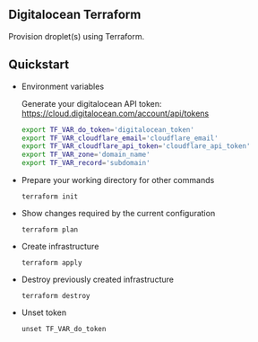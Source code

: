 ## Digitalocean Terraform

Provision droplet(s) using Terraform.

## Quickstart

- Environment variables
  
    Generate your digitalocean API token: https://cloud.digitalocean.com/account/api/tokens
    ```bash
    export TF_VAR_do_token='digitalocean_token'
    export TF_VAR_cloudflare_email='cloudflare_email'
    export TF_VAR_cloudflare_api_token='cloudflare_api_token'
    export TF_VAR_zone='domain_name'
    export TF_VAR_record='subdomain'
    ```
  
- Prepare your working directory for other commands

  `terraform init`

- Show changes required by the current configuration

  `terraform plan`

- Create infrastructure

  `terraform apply`

- Destroy previously created infrastructure

  `terraform destroy`

- Unset token

  `unset TF_VAR_do_token`

